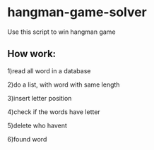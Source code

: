 # hangman-game-solver
Use this script to win hangman game 



## How work:

1)read all word in a database

2)do a list, with word with same length

3)insert letter position

4)check if the words have letter

5)delete who havent

6)found word
